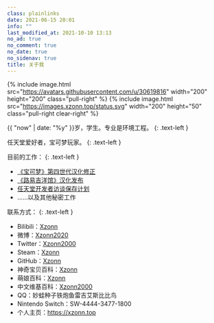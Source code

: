 ```yaml
---
class: plainlinks
date: 2021-06-15 20:01
info: ""
last_modified_at: 2021-10-10 13:13
no_ad: true
no_comment: true
no_date: true
no_sidenav: true
title: 关于我
---
```

{% include image.html src="https://avatars.githubusercontent.com/u/30619816" width="200" height="200" class="pull-right" %}
{% include image.html src="https://images.xzonn.top/status.svg" width="200" height="50" class="pull-right clear-right" %}

{{ "now" | date: "%y" }}岁，学生。专业是环境工程。
{: .text-left }

任天堂爱好者，宝可梦玩家。
{: .text-left }

目前的工作：
{: .text-left }

- [《宝可梦》第四世代汉化修正](https://xzonn.top/PokemonChineseTranslationRevise/)
- [《路易吉洋馆》汉化发布](https://xzonn.top/LuigiMansion/)
- [任天堂开发者访谈保存计划](https://ninterviews.xzonn.top/)
- ……以及其他秘密工作

联系方式：
{: .text-left }

- Bilibili：[Xzonn](https://space.bilibili.com/16114399)
- 微博：[Xzonn2020](https://weibo.com/Xzonn2020/)
- Twitter：[Xzonn2000](https://twitter.com/Xzonn2000)
- Steam：[Xzonn](https://steamcommunity.com/id/xzonn/)
- GitHub：[Xzonn](https://github.com/Xzonn)
- 神奇宝贝百科：[Xzonn](https://wiki.52poke.com/wiki/User:Xzonn)
- 萌娘百科：[Xzonn](https://zh.moegirl.org.cn/User:Xzonn)
- 中文维基百科：[Xzonn2000](https://zh.wikipedia.org/wiki/User:Xzonn2000)
- QQ：妙蛙种子铁炮鱼雷吉艾斯比比鸟
- Nintendo Switch：SW-4444-3477-1800
- 个人主页：<https://xzonn.top>